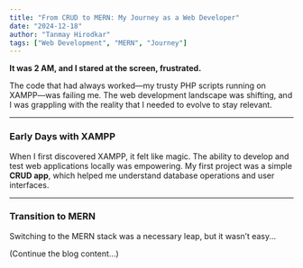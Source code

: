 ```yaml
---
title: "From CRUD to MERN: My Journey as a Web Developer"
date: "2024-12-18"
author: "Tanmay Hirodkar"
tags: ["Web Development", "MERN", "Journey"]
---
```


**It was 2 AM, and I stared at the screen, frustrated.**  

The code that had always worked—my trusty PHP scripts running on XAMPP—was failing me. The web development landscape was shifting, and I was grappling with the reality that I needed to evolve to stay relevant.  

---

### Early Days with XAMPP  

When I first discovered XAMPP, it felt like magic. The ability to develop and test web applications locally was empowering. My first project was a simple **CRUD app**, which helped me understand database operations and user interfaces.  

---

### Transition to MERN  

Switching to the MERN stack was a necessary leap, but it wasn’t easy...  

(Continue the blog content...)

